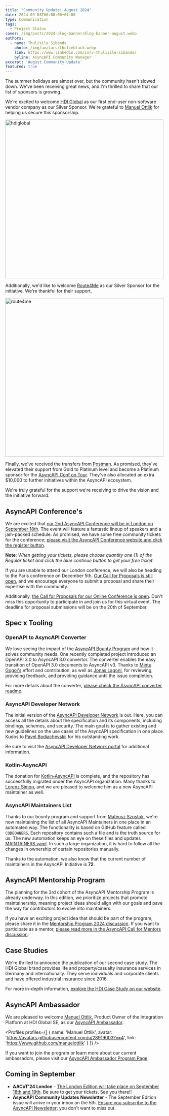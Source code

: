 ```yaml
---
title: "Community Update: August 2024"
date: 2024-09-03T06:00:00+01:00
type: Communication
tags:
  - Project Status
cover: /img/posts/2024-blog-banner/blog-banner-august.webp
authors:
  - name: Thulisile Sibanda
    photo: /img/avatars/thulieblack.webp
    link: https://www.linkedin.com/in/v-thulisile-sibanda/
    byline: AsyncAPI Community Manager
excerpt: 'August Community Update'
featured: true
---
```


The summer holidays are almost over, but the community hasn't slowed down. We've been receiving great news, and I'm thrilled to share that our list of sponsors is growing.

We're excited to welcome [HDI Global](https://www.hdi.global/) as our first end-user non-software vendor company as our Silver Sponsor. We're grateful to [Manuel Ottlik](https://www.linkedin.com/in/manuelottlik) for helping us secure this sponsorship.

<a href='https://www.hdi.global/' target='_blank'>
<img src='/img/sponsors/hdi_logo.png' alt='hdiglobal' width='500px' />
</a>

Additionally, we'd like to welcome [Route4Me](https://www.route4me.com/) as our Silver Sponsor for the initiative. We're thankful for their support.

<a href='https://www.route4me.com/' target='_blank'>
<img src='/img/sponsors/route4me_logo.png' alt='route4me' width='500px' />
</a>

Finally, we've received the transfers from [Postman](https://www.postman.com/). As promised, they've elevated their support from Gold to Platinum level and become a Platinum sponsor for the [AsyncAPI Conf on Tour](https://conference.asyncapi.com/). They've also allocated an extra $10,000 to further initiatives within the AsyncAPI ecosystem.

We're truly grateful for the support we're receiving to drive the vision and the initiative forward.


## AsyncAPI Conference's

We are excited that [our 2nd AsyncAPI Conference will be in London on September 18th](https://conference.asyncapi.com/venue/London). The event will feature a fantastic lineup of speakers and a jam-packed schedule. 
As promised, we have some free community tickets for the conference; [please visit the AsyncAPI Conference website and click the register button](https://conference.asyncapi.com/). 

**Note**: *When getting your tickets, please choose quantity one (1) of the Regular ticket and click the blue continue button to get your free ticket.*

If you are unable to attend our London conference, we will also be heading to the Paris conference on December 5th. [Our Call for Proposals is still open](https://conference.asyncapi.com/venue/Paris), and we encourage everyone to submit a proposal and share their expertise with the community. 


Additionally, [the Call for Proposals for our Online Conference is open](https://conference.asyncapi.com/venue/Online). Don't miss this opportunity to participate in and join us for this virtual event. 
The deadline for proposal submissions will be on the 20th of September.

## Spec x Tooling

### OpenAPI to AsyncAPI Converter
We love seeing the impact of the [AsyncAPI Bounty Program](https://github.com/orgs/asyncapi/projects/36/?pane=info) and how it solves community needs. One recently completed project introduced an OpenAPI 3.0 to AsyncAPI 3.0 convertor. The converter enables the easy transition of OpenAPI 3.0 documents to AsyncAPI v3. Thanks to [Mintu Gogoi's](https://github.com/Gmin2) effort and contribution, as well as [Jonas Lagoni](https://github.com/jonaslagoni), for reviewing, providing feedback, and providing guidance until the issue completion.

For more details about the converter, [please check the AsyncAPI converter readme](https://github.com/asyncapi/converter-js/blob/master/README.md#openapi-30-to-asyncapi-30-conversion).

### AsyncAPI Developer Network

The initial version of the [AsyncAPI Developer Network](https://asyncapi-developer-portal.netlify.app/) is out. Here, you can access all the details about the specification and its components, including bindings, schemes, and security. The main goal is to gather existing and new guidelines on the use cases of the AsyncAPI specification in one place. 
Kudos to [Pavel Bodiachevskii](https://www.linkedin.com/in/pavel-bo/) for his outstanding work.

Be sure to visit the [AsyncAPI Developer Network portal](https://asyncapi-developer-portal.netlify.app/) for additional information.

### Kotlin-AsyncAPI
The donation for [Kotlin-AsyncAPI](https://github.com/asyncapi/kotlin-asyncapi) is complete, and the repository has successfully migrated under the AsyncAPI organization. Many thanks to [Lorenz Simon](https://github.com/lorenzsimon), and we are pleased to welcome him as a new AsyncAPI maintainer as well.

### AsyncAPI Maintainers List

Thanks to our bounty program and support from [Mateusz Szostok](https://github.com/mszostok), we're now maintaining the list of all AsyncAPI Maintainers in one place in an automated way. 
The functionality is based on GitHub feature called `CODEOWNERS`. Each repository contains such a file and is the truth source for us. The new automation keeps an eye on these files and updates [MAINTAINERS.yaml](https://github.com/asyncapi/community/blob/master/MAINTAINERS.yaml). In such a large organization, it is hard to follow all the changes in ownership of certain repositories manually.

Thanks to the automation, we also know that the current number of maintainers in the AsyncAPI Initiative is **72**.

## AsyncAPI Mentorship Program
The planning for the 3rd cohort of the AsyncAPI Mentorship Program is already underway. In this edition, we prioritize projects that promote maintainership, meaning project ideas should align with our goals and pave the way for contributors to evolve into maintainers.

If you have an exciting project idea that should be part of the program, please share it in the [Mentorship Program 2024 discussion](https://github.com/orgs/asyncapi/discussions/1361). If you want to participate as a mentor, [please read more in the AsyncAPI Call for Mentors discussion](https://github.com/orgs/asyncapi/discussions/1350).

## Case Studies
We're thrilled to announce the publication of our second case study. The HDI Global brand provides life and property/casualty insurance services in Germany and internationally. They serve individuals and corporate clients and have offered industrial insurance since 2016.

For more in-depth information, [explore the HDI Case Study on our website](https://www.asyncapi.com/casestudies/hdiglobal).


## AsyncAPI Ambassador

We are pleased to welcome [Manuel Ottlik](https://www.linkedin.com/in/manuelottlik), Product Owner of the Integration Platform at HDI Global SE, as our [AsyncAPI Ambassador](https://www.asyncapi.com/community/ambassadors/manuelottlik).

  <Profiles profiles={[
  {
    name: 'Manuel Ottlik',
    avatar: 'https://avatars.githubusercontent.com/u/28919003?v=4',
    link: 'https://www.github.com/manuelottlik'
  }
]} />

If you want to join the program or learn more about our current ambassadors, please visit our [AsyncAPI Ambassador Program Page](https://www.asyncapi.com/community/ambassadors).

## Coming in September
- **AACoT'24 London** - [The London Edition will take place on September 18th and 19th](https://conference.asyncapi.com/venue/London). Be sure to get your tickets. See you there!!
- **AsyncAPI Community Updates Newsletter** - The September Edition issue will arrive in your inbox on the 5th. [Ensure you subscribe to the AsyncAPI Newsletter](https://www.asyncapi.com/newsletter); you don't want to miss out.